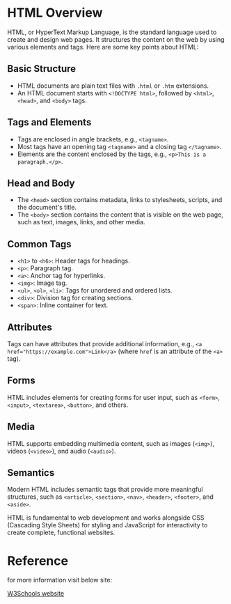 # HTML Overview

HTML, or HyperText Markup Language, is the standard language used to create and design web pages. It structures the content on the web by using various elements and tags. Here are some key points about HTML:

## Basic Structure

- HTML documents are plain text files with `.html` or `.htm` extensions.
- An HTML document starts with `<!DOCTYPE html>`, followed by `<html>`, `<head>`, and `<body>` tags.

## Tags and Elements

- Tags are enclosed in angle brackets, e.g., `<tagname>`.
- Most tags have an opening tag `<tagname>` and a closing tag `</tagname>`.
- Elements are the content enclosed by the tags, e.g., `<p>This is a paragraph.</p>`.

## Head and Body

- The `<head>` section contains metadata, links to stylesheets, scripts, and the document's title.
- The `<body>` section contains the content that is visible on the web page, such as text, images, links, and other media.

## Common Tags

- `<h1>` to `<h6>`: Header tags for headings.
- `<p>`: Paragraph tag.
- `<a>`: Anchor tag for hyperlinks.
- `<img>`: Image tag.
- `<ul>`, `<ol>`, `<li>`: Tags for unordered and ordered lists.
- `<div>`: Division tag for creating sections.
- `<span>`: Inline container for text.

## Attributes

Tags can have attributes that provide additional information, e.g., `<a href="https://example.com">Link</a>` (where `href` is an attribute of the `<a>` tag).

## Forms

HTML includes elements for creating forms for user input, such as `<form>`, `<input>`, `<textarea>`, `<button>`, and others.

## Media

HTML supports embedding multimedia content, such as images (`<img>`), videos (`<video>`), and audio (`<audio>`).

## Semantics

Modern HTML includes semantic tags that provide more meaningful structures, such as `<article>`, `<section>`, `<nav>`, `<header>`, `<footer>`, and `<aside>`.

HTML is fundamental to web development and works alongside CSS (Cascading Style Sheets) for styling and JavaScript for interactivity to create complete, functional websites.

# Reference

for more information visit below site:

[W3Schools website](https://www.w3schools.com/)

